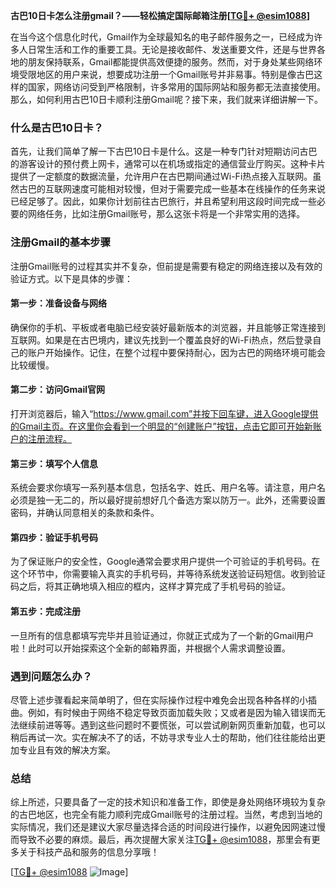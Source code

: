 **古巴10日卡怎么注册gmail？——轻松搞定国际邮箱注册[[TG💪+ @esim1088](https://t.me/s/esim1088)]**

在当今这个信息化时代，Gmail作为全球最知名的电子邮件服务之一，已经成为许多人日常生活和工作的重要工具。无论是接收邮件、发送重要文件，还是与世界各地的朋友保持联系，Gmail都能提供高效便捷的服务。然而，对于身处某些网络环境受限地区的用户来说，想要成功注册一个Gmail账号并非易事。特别是像古巴这样的国家，网络访问受到严格限制，许多常用的国际网站和服务都无法直接使用。那么，如何利用古巴10日卡顺利注册Gmail呢？接下来，我们就来详细讲解一下。

### 什么是古巴10日卡？

首先，让我们简单了解一下古巴10日卡是什么。这是一种专门针对短期访问古巴的游客设计的预付费上网卡，通常可以在机场或指定的通信营业厅购买。这种卡片提供了一定额度的数据流量，允许用户在古巴期间通过Wi-Fi热点接入互联网。虽然古巴的互联网速度可能相对较慢，但对于需要完成一些基本在线操作的任务来说已经足够了。因此，如果你计划前往古巴旅行，并且希望利用这段时间完成一些必要的网络任务，比如注册Gmail账号，那么这张卡将是一个非常实用的选择。

### 注册Gmail的基本步骤

注册Gmail账号的过程其实并不复杂，但前提是需要有稳定的网络连接以及有效的验证方式。以下是具体的步骤：

#### 第一步：准备设备与网络

确保你的手机、平板或者电脑已经安装好最新版本的浏览器，并且能够正常连接到互联网。如果是在古巴境内，建议先找到一个覆盖良好的Wi-Fi热点，然后登录自己的账户开始操作。记住，在整个过程中要保持耐心，因为古巴的网络环境可能会比较缓慢。

#### 第二步：访问Gmail官网

打开浏览器后，输入“https://www.gmail.com”并按下回车键，进入Google提供的Gmail主页。在这里你会看到一个明显的“创建账户”按钮，点击它即可开始新账户的注册流程。

#### 第三步：填写个人信息

系统会要求你填写一系列基本信息，包括名字、姓氏、用户名等。请注意，用户名必须是独一无二的，所以最好提前想好几个备选方案以防万一。此外，还需要设置密码，并确认同意相关的条款和条件。

#### 第四步：验证手机号码

为了保证账户的安全性，Google通常会要求用户提供一个可验证的手机号码。在这个环节中，你需要输入真实的手机号码，并等待系统发送验证码短信。收到验证码之后，将其正确地填入相应的框内，这样才算完成了手机号码的验证。

#### 第五步：完成注册

一旦所有的信息都填写完毕并且验证通过，你就正式成为了一个新的Gmail用户啦！此时可以开始探索这个全新的邮箱界面，并根据个人需求调整设置。

### 遇到问题怎么办？

尽管上述步骤看起来简单明了，但在实际操作过程中难免会出现各种各样的小插曲。例如，有时候由于网络不稳定导致页面加载失败；又或者是因为输入错误而无法继续前进等等。遇到这些问题时不要慌张，可以尝试刷新网页重新加载，也可以稍后再试一次。实在解决不了的话，不妨寻求专业人士的帮助，他们往往能给出更加专业且有效的解决方案。

### 总结

综上所述，只要具备了一定的技术知识和准备工作，即使是身处网络环境较为复杂的古巴地区，也完全有能力顺利完成Gmail账号的注册过程。当然，考虑到当地的实际情况，我们还是建议大家尽量选择合适的时间段进行操作，以避免因网速过慢而导致不必要的麻烦。最后，再次提醒大家关注[TG💪+ @esim1088](https://t.me/s/esim1088)，那里会有更多关于科技产品和服务的信息分享哦！

[[TG💪+ @esim1088](https://t.me/s/esim1088) ![Image](https://i.postimg.cc/4NQfJmqS/Snipaste-2025-05-13-00-14-12.png)]
